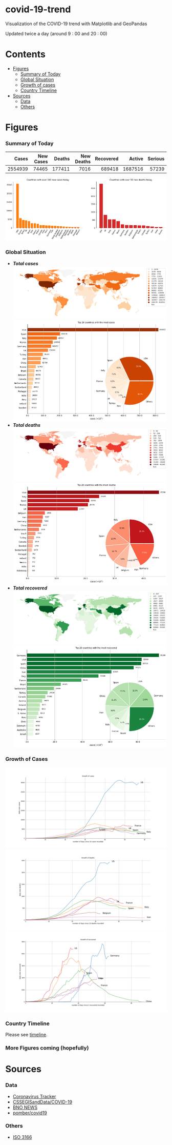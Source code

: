 # covid-19-trend

Visualization of the COVID-19 trend with Matplotlib and GeoPandas

Updated twice a day (around 9 : 00 and 20 : 00)

# Contents

- [Figures](#figures)
  - [Summary of Today](#summary-of-today)
  - [Global Situation](#global-situation)
  - [Growth of cases](#growth-of-cases)
  - [Country Timeline](#country-timeline)
- [Sources](#sources)
  - [Data](#data)
  - [Others](#others)
  
# Figures

### Summary of Today

|   Cases |   New Cases |   Deaths |   New Deaths |   Recovered |   Active |   Serious |
|--------:|------------:|---------:|-------------:|------------:|---------:|----------:|
| 2554939 |       74465 |   177411 |         7016 |      689418 |  1687516 |     57239 |

![](global/today_new.png)

### Global Situation

- _**Total cases**_
![cases_map](global/cases_map.png)
![cases](global/cases.png)
- _**Total deaths**_
![deaths_map](global/deaths_map.png)
![cases](global/deaths.png)
- _**Total recovered**_
![recovered_map](global/recovered_map.png)
![recovered](global/recovered.png)

### Growth of Cases

![cases_breakout_timeline](global/cases_breakout_timeline.png)
![deaths_breakout_timeline](global/deaths_breakout_timeline.png)
![recovered_breakout_timeline](global/recovered_breakout_timeline.png)

### Country Timeline

Please see [timeline](timeline.md).

### More Figures coming (hopefully)

# Sources

### Data

- [Coronavirus Tracker](https://thevirustracker.com/)
- [CSSEGISandData/COVID-19](https://github.com/CSSEGISandData/COVID-19)
- [BNO NEWS](https://bnonews.com/index.php/2020/04/the-latest-coronavirus-cases/)
- [pomber/covid19](https://github.com/pomber/covid19)

### Others

- [ISO 3166](https://www.iso.org/glossary-for-iso-3166.html)